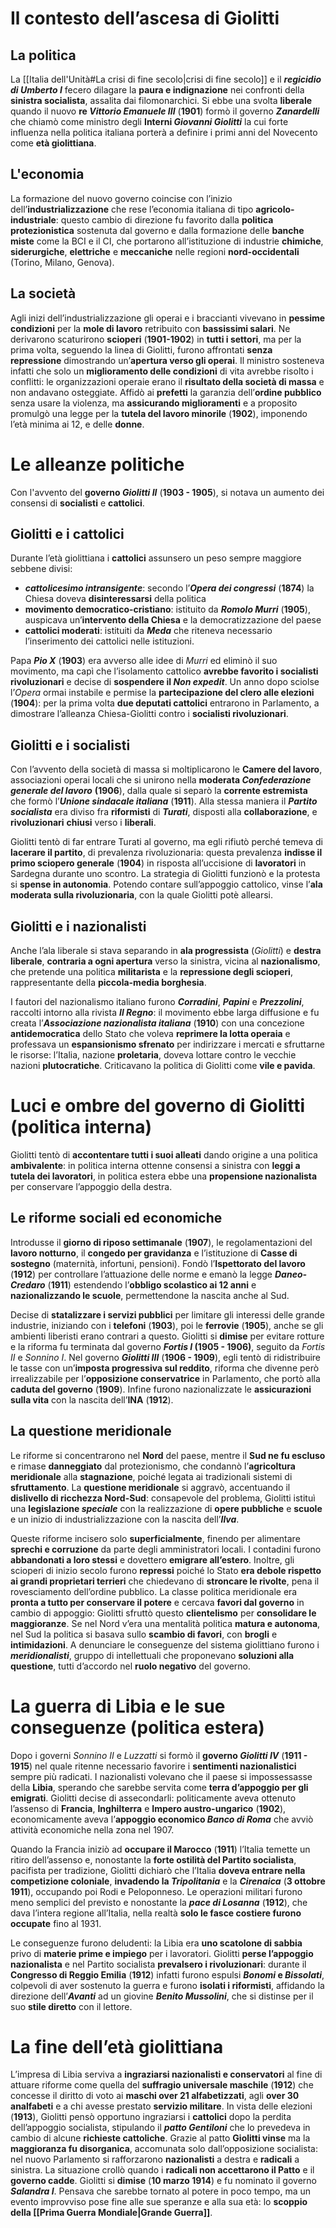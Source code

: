 # Il contesto dell’ascesa di Giolitti
## La politica
La [[Italia dell'Unità#La crisi di fine secolo|crisi di fine secolo]] e il ***regicidio di Umberto I*** fecero dilagare la **paura e indignazione** nei confronti della **sinistra socialista**, assalita dai filomonarchici. Si ebbe una svolta **liberale** quando il nuovo **re *Vittorio Emanuele III*** (**1901**) formò il governo ***Zanardelli*** che chiamò come ministro degli **Interni *Giovanni Giolitti*** la cui forte influenza nella politica italiana porterà a definire i primi anni del Novecento come **età giolittiana**.
## L'economia
La formazione del nuovo governo coincise con l’inizio dell’**industrializzazione** che rese l’economia italiana di tipo **agricolo-industriale**: questo cambio di direzione fu favorito dalla **politica protezionistica** sostenuta dal governo e dalla formazione delle **banche miste** come la BCI e il CI, che portarono all’istituzione di industrie **chimiche**, **siderurgiche**, **elettriche** e **meccaniche** nelle regioni **nord-occidentali** (Torino, Milano, Genova).
## La società
Agli inizi dell’industrializzazione gli operai e i braccianti vivevano in **pessime condizioni** per la **mole di lavoro** retribuito con **bassissimi salari**. Ne derivarono scaturirono **scioperi** (**1901-1902**) in **tutti i settori**, ma per la prima volta, seguendo la linea di Giolitti, furono affrontati **senza repressione** dimostrando un’**apertura verso gli operai**. Il ministro sosteneva infatti che solo un **miglioramento delle condizioni** di vita avrebbe risolto i conflitti: le organizzazioni operaie erano il **risultato della società di massa** e non andavano osteggiate. Affidò ai **prefetti** la garanzia dell’**ordine pubblico** senza usare la violenza, ma **assicurando miglioramenti** e a proposito promulgò una legge per la **tutela del lavoro minorile** (**1902**), imponendo l’età minima ai 12, e delle **donne**.
# Le alleanze politiche
Con l'avvento del **governo *Giolitti II*** (**1903 - 1905**), si notava un aumento dei consensi di **socialisti** e **cattolici**.
## Giolitti e i cattolici
Durante l’età giolittiana i **cattolici** assunsero un peso sempre maggiore sebbene divisi:
- ***cattolicesimo intransigente***: secondo l’***Opera dei congressi*** (**1874**) la Chiesa doveva **disinteressarsi** della politica
- **movimento democratico-cristiano**: istituito da ***Romolo Murri*** (**1905**), auspicava un’**intervento della Chiesa** e la democratizzazione del paese
- **cattolici moderati**: istituiti da ***Meda*** che riteneva necessario l’inserimento dei cattolici nelle istituzioni.

Papa ***Pio X*** (**1903**) era avverso alle idee di *Murri* ed eliminò il suo movimento, ma capì che l’isolamento cattolico **avrebbe favorito i socialisti** **rivoluzionari** e decise di **sospendere il *Non expedit***. Un anno dopo sciolse l’*Opera* ormai instabile e permise la **partecipazione del clero alle elezioni** (**1904**): per la prima volta **due deputati cattolici** entrarono in Parlamento, a dimostrare l’alleanza Chiesa-Giolitti contro i **socialisti rivoluzionari**.
## Giolitti e i socialisti
Con l’avvento della società di massa si moltiplicarono le **Camere del lavoro**, associazioni operai locali che si unirono nella **moderata *Confederazione generale del lavoro*** **(1906**), dalla quale si separò la **corrente estremista** che formò l’***Unione sindacale italiana*** (**1911**). Alla stessa maniera il ***Partito socialista*** era diviso fra **riformisti** di ***Turati***, disposti alla **collaborazione**, e **rivoluzionari** **chiusi** verso i **liberali**. 

Giolitti tentò di far entrare Turati al governo, ma egli rifiutò perché temeva di **lacerare il partito**, di prevalenza rivoluzionaria: questa prevalenza **indisse il primo sciopero generale** (**1904**) in risposta all’uccisione di **lavoratori** in Sardegna durante uno scontro. La strategia di Giolitti funzionò e la protesta si **spense in autonomia**. Potendo contare sull’appoggio cattolico, vinse l’**ala moderata sulla rivoluzionaria**, con la quale Giolitti potè allearsi.
## Giolitti e i nazionalisti
Anche l’ala liberale si stava separando in **ala progressista** (*Giolitti*) e **destra liberale**, **contraria a ogni apertura** verso la sinistra, vicina al **nazionalismo**, che pretende una politica **militarista** e la **repressione degli scioperi**, rappresentante della **piccola-media borghesia**.

I fautori del nazionalismo italiano furono ***Corradini***, ***Papini*** e ***Prezzolini***, raccolti intorno alla rivista ***Il Regno***: il movimento ebbe larga diffusione e fu creata l’***Associazione nazionalista italiana*** (**1910**) con una concezione **antidemocratica** dello Stato che voleva **reprimere la lotta operaia** e professava un **espansionismo sfrenato** per indirizzare i mercati e sfruttarne le risorse: l’Italia, nazione **proletaria**, doveva lottare contro le vecchie nazioni **plutocratiche**. Criticavano la politica di Giolitti come **vile e pavida**.
# Luci e ombre del governo di Giolitti (politica interna)
Giolitti tentò di **accontentare tutti i suoi alleati** dando origine a una politica **ambivalente**: in politica interna ottenne consensi a sinistra con **leggi a tutela dei lavoratori**, in politica estera ebbe una **propensione nazionalista** per conservare l’appoggio della destra.
## Le riforme sociali ed economiche
Introdusse il **giorno di riposo settimanale** (**1907**), le regolamentazioni del **lavoro notturno**, il **congedo per gravidanza** e l’istituzione di **Casse di sostegno** (maternità, infortuni, pensioni). Fondò l’**Ispettorato del lavoro** (**1912**) per controllare l’attuazione delle norme e emanò la legge ***Daneo-Credaro*** (**1911**) estendendo l’**obbligo scolastico ai 12 anni** e **nazionalizzando le scuole**, permettendone la nascita anche al Sud.

Decise di **statalizzare i servizi pubblici** per limitare gli interessi delle grande industrie, iniziando con i **telefoni** (**1903**), poi le **ferrovie** (**1905**), anche se gli ambienti liberisti erano contrari a questo. Giolitti si **dimise** per evitare rotture e la riforma fu terminata dal governo ***Fortis I* (1905 - 1906)**, seguito da *Fortis II* e *Sonnino I*. Nel governo ***Giolitti III*** (**1906 - 1909**), egli tentò di ridistribuire le tasse con un’**imposta progressiva sul reddito**, riforma che divenne però irrealizzabile per l’**opposizione conservatrice** in Parlamento, che portò alla **caduta del governo** (**1909**). Infine furono nazionalizzate le **assicurazioni sulla vita** con la nascita dell’**INA** (**1912**).
## La questione meridionale
Le riforme si concentrarono nel **Nord** del paese, mentre il **Sud ne fu escluso** e rimase **danneggiato** dal protezionismo, che condannò l’**agricoltura meridionale** alla **stagnazione**, poiché legata ai tradizionali sistemi di **sfruttamento**. La **questione meridionale** si aggravò, accentuando il **dislivello di ricchezza Nord-Sud**: consapevole del problema, Giolitti istituì una **legislazione *speciale*** con la realizzazione di **opere pubbliche** e **scuole** e un inizio di industrializzazione con la nascita dell’***Ilva***.

Queste riforme incisero solo **superficialmente**, finendo per alimentare **sprechi e corruzione** da parte degli amministratori locali. I contadini furono **abbandonati a loro stessi** e dovettero **emigrare all’estero**. Inoltre, gli scioperi di inizio secolo furono **repressi** poiché lo Stato **era debole rispetto ai grandi proprietari terrieri** che chiedevano di **stroncare le rivolte**, pena il rovesciamento dell’ordine pubblico. La classe politica meridionale era **pronta a tutto per conservare il potere** e cercava **favori dal governo** in cambio di appoggio: Giolitti sfruttò questo **clientelismo** per **consolidare le maggioranze**. Se nel Nord v’era una mentalità politica **matura e autonoma**, nel Sud la politica si basava sullo **scambio di favori**, con **brogli** e **intimidazioni**. A denunciare le conseguenze del sistema giolittiano furono i ***meridionalisti***, gruppo di intellettuali che proponevano **soluzioni alla questione**, tutti d’accordo nel **ruolo negativo** del governo.
# La guerra di Libia e le sue conseguenze (politica estera)
Dopo i governi *Sonnino II* e *Luzzatti* si formò il **governo *Giolitti IV*** (**1911 - 1915**) nel quale ritenne necessario favorire i **sentimenti nazionalistici** sempre più radicati. I nazionalisti volevano che il paese si impossessasse della **Libia**, sperando che sarebbe servita come **terra d’appoggio per gli emigrati**. Giolitti decise di assecondarli: politicamente aveva ottenuto l’assenso di **Francia**, **Inghilterra** e **Impero austro-ungarico** (**1902**), economicamente aveva l’**appoggio economico *Banco di Roma*** che avviò attività economiche nella zona nel 1907.

Quando la Francia iniziò ad **occupare il Marocco** (**1911**) l’Italia temette un ritiro dell’assenso e, nonostante la **forte ostilità del Partito socialista**, pacifista per tradizione, Giolitti dichiarò che l’Italia **doveva entrare nella competizione coloniale**, **invadendo la *Tripolitania*** e la ***Cirenaica*** (**3 ottobre 1911**), occupando poi Rodi e Peloponneso. Le operazioni militari furono meno semplici del previsto e nonostante la ***pace di Losanna*** (**1912**), che dava l’intera regione all’Italia, nella realtà **solo le fasce costiere furono occupate** fino al 1931.

Le conseguenze furono deludenti: la Libia era **uno scatolone di sabbia** privo di **materie prime e impiego** per i lavoratori. Giolitti **perse l’appoggio nazionalista** e nel Partito socialista **prevalsero i rivoluzionari**: durante il **Congresso di Reggio Emilia** (**1912**) infatti furono espulsi ***Bonomi* e *Bissolati***, colpevoli di aver sostenuto la guerra e furono **isolati i riformisti**, affidando la direzione dell’***Avanti*** ad un giovine ***Benito Mussolini***, che si distinse per il suo **stile diretto** con il lettore.
# La fine dell’età giolittiana
L’impresa di Libia serviva a **ingraziarsi nazionalisti e conservatori** al fine di attuare riforme come quella del **suffragio universale maschile** (**1912**) che concesse il diritto di voto ai **maschi over 21 alfabetizzati**, agli **over 30 analfabeti** e a chi avesse prestato **servizio militare**. In vista delle elezioni (**1913**), Giolitti pensò opportuno ingraziarsi i **cattolici** dopo la perdita dell’appoggio socialista, stipulando il ***patto Gentiloni*** che lo prevedeva in cambio di alcune **richieste cattoliche**. Grazie al patto **Giolitti vinse** ma la **maggioranza fu disorganica**, accomunata solo dall’opposizione socialista: nel nuovo Parlamento si rafforzarono **nazionalisti** a destra e **radicali** a sinistra. La situazione crollò quando i **radicali non accettarono il Patto** e il **governo cadde**. Giolitti si **dimise** (**10 marzo 1914**) e fu nominato il governo ***Salandra I***. Pensava che sarebbe tornato al potere in poco tempo, ma un evento improvviso pose fine alle sue speranze e alla sua età: lo **scoppio della [[Prima Guerra Mondiale|Grande Guerra]]**.